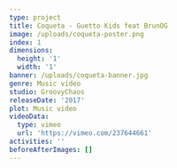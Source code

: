 ```yaml
---
type: project
title: Coqueta - Guetto Kids feat BrunOG
image: /uploads/coqueta-poster.png
index: 1
dimensions:
  height: '1'
  width: '1'
banner: /uploads/coqueta-banner.jpg
genre: Music video
studio: GroovyChaos
releaseDate: '2017'
plot: Music video
videoData:
  type: vimeo
  url: 'https://vimeo.com/237644661'
activities: ''
beforeAfterImages: []
---
```


